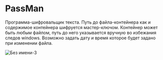# PassMan
Программа-шифровальщик текста. Путь до файла-контейнера как и содержимое контейнера шифруется мастер-ключом. Контейнер может быть любым файлом, путь до него указывается вручную во избежания следов windows. Возможно задать дату и время которое будет задано при изменении файла.

![Без имени-3](https://user-images.githubusercontent.com/21084600/169849597-df32631c-d169-4c24-9a10-d8ca7f7f6aba.jpg)
